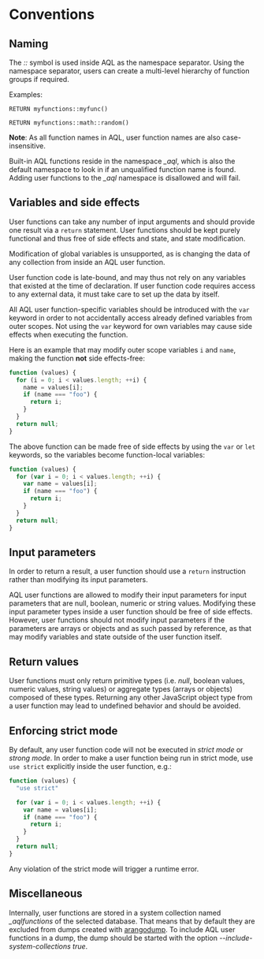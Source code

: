 Conventions
===========

Naming
------

The *::* symbol is used inside AQL as the namespace separator. Using
the namespace separator, users can create a multi-level hierarchy of
function groups if required.

Examples:

```
RETURN myfunctions::myfunc()

RETURN myfunctions::math::random()
```

**Note**: As all function names in AQL, user function names are also
case-insensitive.

Built-in AQL functions reside in the namespace *_aql*, which is also
the default namespace to look in if an unqualified function name is
found. Adding user functions to the *_aql* namespace is disallowed and
will fail.

Variables and side effects
--------------------------

User functions can take any number of input arguments and should
provide one result via a `return` statement. User functions should be kept 
purely functional and thus free of side effects and state, and state modification.

Modification of global variables is unsupported, as is changing
the data of any collection from inside an AQL user function.

User function code is late-bound, and may thus not rely on any variables
that existed at the time of declaration. If user function code requires
access to any external data, it must take care to set up the data by
itself.

All AQL user function-specific variables should be introduced with the `var`
keyword in order to not accidentally access already defined variables from
outer scopes. Not using the `var` keyword for own variables may cause side
effects when executing the function.

Here is an example that may modify outer scope variables `i` and `name`,
making the function **not** side effects-free:

```js
function (values) {
  for (i = 0; i < values.length; ++i) {
    name = values[i];
    if (name === "foo") {
      return i;
    }
  }
  return null;
}
```

The above function can be made free of side effects by using the `var` or
`let` keywords, so the variables become function-local variables:

```js
function (values) {
  for (var i = 0; i < values.length; ++i) {
    var name = values[i];
    if (name === "foo") {
      return i;
    }
  }
  return null;
}
```

Input parameters
----------------

In order to return a result, a user function should use a `return` instruction 
rather than modifying its input parameters.

AQL user functions are allowed to modify their input parameters for input 
parameters that are null, boolean, numeric or string values. Modifying these
input parameter types inside a user function should be free of side effects. 
However, user functions should not modify input parameters if the parameters are 
arrays or objects and as such passed by reference, as that may modify variables 
and state outside of the user function itself. 

Return values
-------------

User functions must only return primitive types (i.e. *null*, boolean
values, numeric values, string values) or aggregate types (arrays or
objects) composed of these types.
Returning any other JavaScript object type from a user function may lead
to undefined behavior and should be avoided.

Enforcing strict mode
---------------------

By default, any user function code will not be executed in *strict mode* or 
*strong mode*. In order to make a user function being run in strict 
mode, use `use strict` explicitly inside the user function, e.g.:

```js
function (values) {
  "use strict"

  for (var i = 0; i < values.length; ++i) {
    var name = values[i];
    if (name === "foo") {
      return i;
    }
  }
  return null;
}
```

Any violation of the strict mode will trigger a runtime error.

Miscellaneous
-------------

Internally, user functions are stored in a system collection named
*_aqlfunctions*  of the selected database. 
That means that by default they are excluded from dumps
created with [arangodump](../HttpBulkImports/Arangodump.md).
To include AQL user functions in a dump, the dump should be started
with the option *--include-system-collections true*.
